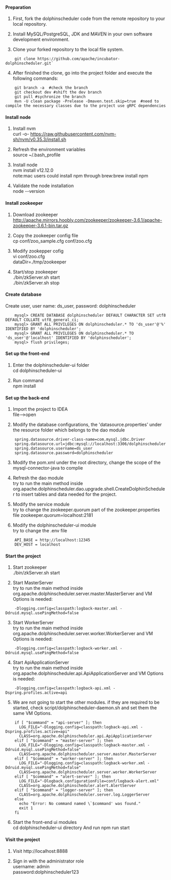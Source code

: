 #### Preparation

1. First, fork the dolphinscheduler code from the remote repository to your local repository.

2. Install MySQL/PostgreSQL, JDK and MAVEN in your own software development environment.

3. Clone your forked repository to the local file system.
```
    git clone https://github.com/apache/incubator-dolphinscheduler.git`
```
4. After finished the clone, go into the project folder and execute the following commands:
```
    git branch -a  #check the branch
    git checkout dev #shift the dev branch
    git pull #sychronize the branch
    mvn -U clean package -Prelease -Dmaven.test.skip=true  #need to compile the necessary classes due to the project use gRPC dependencies
```
#### Install node

1. Install nvm  
curl -o- https://raw.githubusercontent.com/nvm-sh/nvm/v0.35.3/install.sh 

2. Refresh the environment variables  
source ~/.bash_profile

3. Install node  
nvm install v12.12.0  
note:mac users could install npm through brew:brew install npm

4. Validate the node installation  
node --version

#### Install zookeeper

1. Download zookeeper  
http://apache.mirrors.hoobly.com/zookeeper/zookeeper-3.6.1/apache-zookeeper-3.6.1-bin.tar.gz

2. Copy the zookeeper config file  
cp conf/zoo_sample.cfg conf/zoo.cfg

3. Modify zookepper cofig  
vi conf/zoo.cfg  
dataDir=./tmp/zookeeper

4. Start/stop zookeeper  
./bin/zkServer.sh start  
./bin/zkServer.sh stop

#### Create database

Create user, user name: ds_user, password: dolphinscheduler
```
    mysql> CREATE DATABASE dolphinscheduler DEFAULT CHARACTER SET utf8 DEFAULT COLLATE utf8_general_ci;
    mysql> GRANT ALL PRIVILEGES ON dolphinscheduler.* TO 'ds_user'@'%' IDENTIFIED BY 'dolphinscheduler';
    mysql> GRANT ALL PRIVILEGES ON dolphinscheduler.* TO 'ds_user'@'localhost' IDENTIFIED BY 'dolphinscheduler';
    mysql> flush privileges;
```

#### Set up the front-end

1. Enter the dolphinscheduler-ui folder  
cd dolphinscheduler-ui

2. Run command  
npm install

#### Set up the back-end

1. Import the project to IDEA  
file-->open

2. Modify the database configurations, the 'datasource.properties' under the resource folder which belongs to the dao module
```
    spring.datasource.driver-class-name=com.mysql.jdbc.Driver
    spring.datasource.url=jdbc:mysql://localhost:3306/dolphinscheduler
    spring.datasource.username=ds_user
    spring.datasource.password=dolphinscheduler  
```

3. Modify the pom.xml under the root directory, change the scope of the mysql-connector-java to complie

4. Refresh the dao module  
try to run the main method inside org.apache.dolphinscheduler.dao.upgrade.shell.CreateDolphinScheduler to insert tables and data needed for the project.

5. Modify the service module  
try to change the zookeeper.quorum part of the zookeeper.properties file
zookeeper.quorum=localhost:2181

6. Modify the dolphinscheduler-ui module  
try to change the .env file
```
    API_BASE = http://localhost:12345
    DEV_HOST = localhost
```

#### Start the project

1. Start zookeeper  
./bin/zkServer.sh start

2. Start MasterServer  
try to run the main method inside org.apache.dolphinscheduler.server.master.MasterServer and VM Options is needed:
```
    -Dlogging.config=classpath:logback-master.xml -Ddruid.mysql.usePingMethod=false
```
3. Start WorkerServer  
try to run the main method inside org.apache.dolphinscheduler.server.worker.WorkerServer and VM Options is needed:
```
    -Dlogging.config=classpath:logback-worker.xml -Ddruid.mysql.usePingMethod=false
```
4. Start ApiApplicationServer  
try to run the main method inside org.apache.dolphinscheduler.api.ApiApplicationServer and VM Options is needed:
```
    -Dlogging.config=classpath:logback-api.xml -Dspring.profiles.active=api
```
5. We are not going to start the other modules. if they are required to be started, check script/dolphinscheduler-daemon.sh and set them the same VM Options.
```
    if [ "$command" = "api-server" ]; then
      LOG_FILE="-Dlogging.config=classpath:logback-api.xml -Dspring.profiles.active=api"
      CLASS=org.apache.dolphinscheduler.api.ApiApplicationServer
    elif [ "$command" = "master-server" ]; then
      LOG_FILE="-Dlogging.config=classpath:logback-master.xml -Ddruid.mysql.usePingMethod=false"
      CLASS=org.apache.dolphinscheduler.server.master.MasterServer
    elif [ "$command" = "worker-server" ]; then
      LOG_FILE="-Dlogging.config=classpath:logback-worker.xml -Ddruid.mysql.usePingMethod=false"
      CLASS=org.apache.dolphinscheduler.server.worker.WorkerServer
    elif [ "$command" = "alert-server" ]; then
      LOG_FILE="-Dlogback.configurationFile=conf/logback-alert.xml"
      CLASS=org.apache.dolphinscheduler.alert.AlertServer
    elif [ "$command" = "logger-server" ]; then
      CLASS=org.apache.dolphinscheduler.server.log.LoggerServer
    else
      echo "Error: No command named \`$command' was found."
      exit 1
    fi
```

6. Start the front-end ui modules  
cd dolphinscheduler-ui directory
And run 
npm run start

#### Visit the project
1. Visit http://localhost:8888

2. Sign in with the administrator role  
username: admin  
password:dolphinscheduler123